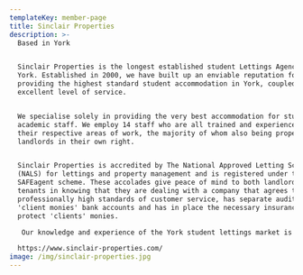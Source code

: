 ```yaml
---
templateKey: member-page
title: Sinclair Properties
description: >-
  Based in York 


  Sinclair Properties is the longest established student Lettings Agency in
  York. Established in 2000, we have built up an enviable reputation for
  providing the highest standard student accommodation in York, coupled with an
  excellent level of service.


  We specialise solely in providing the very best accommodation for students and
  academic staff. We employ 14 staff who are all trained and experienced in
  their respective areas of work, the majority of whom also being property
  landlords in their own right.


  Sinclair Properties is accredited by The National Approved Letting Scheme
  (NALS) for lettings and property management and is registered under the
  SAFEagent scheme. These accolades give peace of mind to both landlords and
  tenants in knowing that they are dealing with a company that agrees to meet
  professionally high standards of customer service, has separate audited
  'client monies' bank accounts and has in place the necessary insurances to
  protect 'clients' monies. 

   Our knowledge and experience of the York student lettings market is second to none. We can therefore give expert advice to landlords on where and what to buy to achieve the best investment.

  https://www.sinclair-properties.com/
image: /img/sinclair-properties.jpg
---
```


